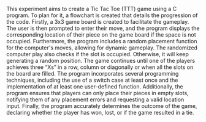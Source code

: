 This experiment aims to create a Tic Tac Toe (TTT) game using a C program. To plan for it, a flowchart is created that details the progression of the code. Firstly, a 3x3 game board is created to facilitate the gameplay. The user is then prompted to enter their move, and the program displays the corresponding location of their piece on the game board if the space is not occupied. Furthermore, the program includes a random placement function for the computer's moves, allowing for dynamic gameplay. The randomized computer play also checks if the slot is occupied. Otherwise, it will keep generating a random position. The game continues until one of the players achieves three “Xs” in a row, column or diagonally or when all the slots on the board are filled. The program incorporates several programming techniques, including the use of a switch case at least once and the implementation of at least one user-defined function. Additionally, the program ensures that players can only place their pieces in empty slots, notifying them of any placement errors and requesting a valid location input. Finally, the program accurately determines the outcome of the game, declaring whether the player has won, lost, or if the game resulted in a tie. 
